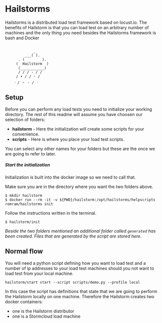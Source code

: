 




# Hailstorms

Hailstorms is a distributed load test framework based on locust.io.
The benefits of Hailstorm is that you can load test on an arbitrary number of machines and the only thing you need besides the Hailstorms framework is bash and Docker

```

             _
         ___( ).
      . (        ).
     (  Hailstorm  )
      (___________)
      / / / · / /
     / • / / · /
    ᠂ / ・ · / ᛫

```




## Setup

Before you can perform any load tests you need to initialize your working directory.
The rest of this readme will assume you have choosen our selection of folders:

* __hailstorm__ - Here the initialization will create some scripts for your convenience.
* __scripts__ - Here is where you place your load test scripts.

You can select any other names for your folders but these are the once we are going to refer to later.

##### Start the initialization

Initialization is built into the docker image so we need to call that.

Make sure you are in the directory where you want the two folders above.

    $ mkdir hailstorm
    $ docker run --rm -it -v ${PWD}/hailstorm:/opt/hailstorms/helpscripts romram/hailstorms init

Follow the instructions written in the terminal.

    $ hailstorm/init

_Beside the two folders mentioned an additional folder called `generated` has been created.
Files that are generated by the script are stored here._




## Normal flow

You will need a python script defining how you want to load test and a number of ip addresses to your load test machines should you not want to load test from your local machine.

    hailstorm/start start --script scripts/demo.py --profile local

In this case the script has definitions that state that we are going to perform the Hailstorm locally on one machine. Therefore the Hailstorm creates two docker containers: 

 * one is the Hailstorm distributor
 * one is a Stormcloud load machine

